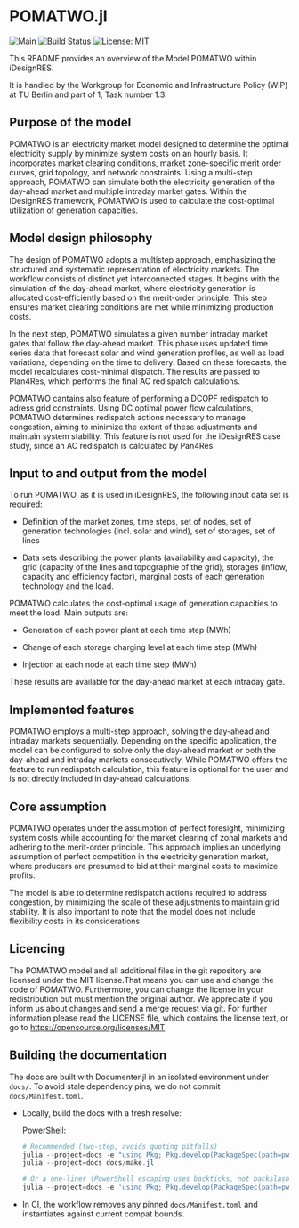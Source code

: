 # POMATWO.jl
[![Main](https://img.shields.io/badge/docs-main-green)](https://ennowbrw.github.io/POMATWO/dev/)
[![Build Status](https://github.com/EnnoWbrw/POMATWO/actions/workflows/CI.yml/badge.svg?branch=main)](https://github.com/EnnoWbrw/POMATWO/actions?query=workflow%3ACI+branch%3Amain)
[![License: MIT](https://img.shields.io/badge/License-MIT-yellow.svg)](https://opensource.org/licenses/MIT)


This README provides an overview of the Model POMATWO within iDesignRES.

It is handled by the Workgroup for Economic and Infrastructure Policy (WIP) at 
TU Berlin  and part of 1, Task number 1.3. 
  
## Purpose of the model  

POMATWO is an electricity market model designed to determine the optimal electricity
supply by minimize system costs on an hourly basis. It incorporates market clearing conditions, market zone-specific merit order curves, 
grid topology, and network constraints. Using a multi-step approach, POMATWO can 
simulate both the electricity generation of the day-ahead market and multiple
intraday market gates. Within the iDesignRES framework, POMATWO is used to 
calculate the cost-optimal utilization of generation capacities.

## Model design philosophy  
The design of POMATWO adopts a multistep approach, emphasizing the structured and 
systematic representation of electricity markets. The workflow consists of distinct 
yet interconnected stages. It begins with the simulation of the day-ahead market,
where electricity generation is allocated cost-efficiently based on the merit-order principle.
This step ensures market clearing conditions are met while minimizing production costs.

In the next step, POMATWO simulates a given number intraday market gates that follow
the day-ahead market. This phase uses updated time series data that forecast solar 
and wind generation profiles, as well as load variations, depending on the time to delivery.
Based on these forecasts, the model recalculates cost-minimal dispatch.
The results are passed to Plan4Res, which performs the final AC redispatch calculations.

POMATWO cantains also feature of performing a DCOPF redispatch to adress grid constraints. 
Using DC optimal power flow calculations, POMATWO determines redispatch actions
necessary to manage congestion, aiming to minimize the extent of these adjustments 
and maintain system stability. This feature is not used for the iDesignRES case study, since an 
AC redispatch is calculated by Pan4Res.

## Input to and output from the model  
To run POMATWO, as it is used in iDesignRES, the following input data set is required: 

- Definition of the market zones, time steps, set of nodes, set of generation technologies 
(incl. solar and wind), set of storages, set of lines 

- Data sets describing the power plants (availability and capacity), the grid 
(capacity of the lines and topographie of the grid), storages (inflow, capacity 
and efficiency factor), marginal costs of each generation technology and the load.
 
POMATWO calculates the cost-optimal usage of generation capacities to meet the load. 
Main outputs are: 

- Generation of each power plant at each time step (MWh)
   
- Change of each storage charging level at each time step (MWh)
  
- Injection at each node at each time step (MWh)
  
These results are available for the day-ahead market at each intraday gate.

## Implemented features  
POMATWO employs a multi-step approach, solving the day-ahead and intraday markets sequentially.
Depending on the specific application, the model can be configured to solve only 
the day-ahead market or both the day-ahead and intraday markets consecutively. While POMATWO 
offers the feature to run redispatch calculation, this feature is optional for the user and is not 
directly included in day-ahead calculations.

## Core assumption  
POMATWO operates under the assumption of perfect foresight, minimizing system costs 
while accounting for the market clearing of zonal markets and adhering to the
merit-order principle. This approach implies an underlying assumption of perfect 
competition in the electricity generation market, where producers are presumed 
to bid at their marginal costs to maximize profits. 

The model is able to determine redispatch actions required to address congestion,
by minimizing the scale of these adjustments to maintain grid stability. 
It is also important to note that the model does not include flexibility costs in its considerations. 

## Licencing
The POMATWO model and all additional files in the git repository are licensed under the MIT license.That means you can use and change the code of POMATWO. Furthermore, you can change the license in your redistribution but must mention the original author. We appreciate if you inform us about changes and send a merge request via git. For further information please read the LICENSE file, which contains the license text, or go to https://opensource.org/licenses/MIT

## Building the documentation
The docs are built with Documenter.jl in an isolated environment under `docs/`. To avoid stale dependency pins, we do not commit `docs/Manifest.toml`.

- Locally, build the docs with a fresh resolve:

	PowerShell:

	```powershell
	# Recommended (two-step, avoids quoting pitfalls)
	julia --project=docs -e "using Pkg; Pkg.develop(PackageSpec(path=pwd())); Pkg.instantiate()"
	julia --project=docs docs/make.jl

	# Or a one-liner (PowerShell escaping uses backticks, not backslashes)
	julia --project=docs -e 'using Pkg; Pkg.develop(PackageSpec(path=pwd())); Pkg.instantiate(); include(\"docs/make.jl\")'
	```

- In CI, the workflow removes any pinned `docs/Manifest.toml` and instantiates against current compat bounds.

